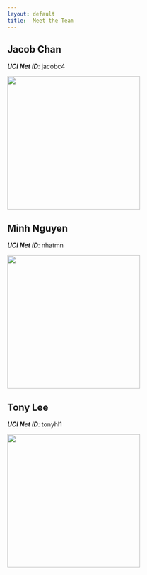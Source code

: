 ```yaml
---
layout: default
title:  Meet the Team
---
```



## Jacob Chan
***UCI Net ID***: jacobc4

<img src="https://scontent.xx.fbcdn.net/v/t1.0-9/12096140_767251450051803_8510936584153081057_n.jpg?oh=d246d7e60094b8b6a449b648a73f90e6&oe=59A73859" height="300" width="300">

## Minh Nguyen
***UCI Net ID***: nhatmn

<img src="https://scontent.xx.fbcdn.net/v/t1.0-9/15826720_10202485259530969_5849421558535912554_n.jpg?oh=78eea22f2eee7d45c26e6bc2af2b74f7&oe=59B2651A" height="300" width="300">

## Tony Lee
***UCI Net ID***: tonyhl1

<img src="http://theprofessionalhobo.zenfolio.com/img/v27/p22408505-2.jpg" height="300" width="300">
